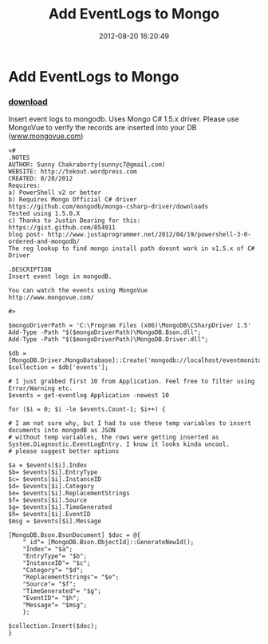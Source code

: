 ﻿---
pid:            3586
poster:         SunnyChakraborty
title:          Add EventLogs to Mongo
date:           2012-08-20 16:20:49
format:         posh
parent:         0
parent:         0

---

# Add EventLogs to Mongo

### [download](3586.ps1)

Insert event logs to mongodb.
Uses Mongo C# 1.5.x driver.
Please use MongoVue to verify the records are inserted into your DB (www.mongovue.com)


```posh
<#
.NOTES
AUTHOR: Sunny Chakraborty(sunnyc7@gmail.com)
WEBSITE: http://tekout.wordpress.com
CREATED: 8/20/2012
Requires: 
a) PowerShell v2 or better
b) Requires Mongo Official C# driver
https://github.com/mongodb/mongo-csharp-driver/downloads
Tested using 1.5.0.X
c) Thanks to Justin Dearing for this: 
https://gist.github.com/854911
blog post- http://www.justaprogrammer.net/2012/04/19/powershell-3-0-ordered-and-mongodb/
The reg lookup to find mongo install path doesnt work in v1.5.x of C# Driver

.DESCRIPTION
Insert event logs in mongodB.

You can watch the events using MongoVue
http://www.mongovue.com/

#>

$mongoDriverPath = 'C:\Program Files (x86)\MongoDB\CSharpDriver 1.5'
Add-Type -Path "$($mongoDriverPath)\MongoDB.Bson.dll";
Add-Type -Path "$($mongoDriverPath)\MongoDB.Driver.dll";

$db = [MongoDB.Driver.MongoDatabase]::Create('mongodb://localhost/eventmonitor');
$collection = $db['events'];

# I just grabbed first 10 from Application. Feel free to filter using Error/Warning etc.
$events = get-eventlog Application -newest 10

for ($i = 0; $i -le $events.Count-1; $i++) {

# I am not sure why, but I had to use these temp variables to insert documents into mongodB as JSON
# without temp variables, the rows were getting inserted as System.Diagnostic.EventLogEntry. I know it looks kinda uncool.
# please suggest better options

$a = $events[$i].Index
$b= $events[$i].EntryType
$c= $events[$i].InstanceID
$d= $events[$i].Category
$e= $events[$i].ReplacementStrings
$f= $events[$i].Source
$g= $events[$i].TimeGenerated
$h= $events[$i].EventID
$msg = $events[$i].Message

[MongoDB.Bson.BsonDocument] $doc = @{
    "_id"= [MongoDB.Bson.ObjectId]::GenerateNewId();
    "Index"= "$a";
    "EntryType"= "$b";
    "InstanceID"= "$c";
    "Category"= "$d";
    "ReplacementStrings"= "$e";
    "Source"= "$f";
    "TimeGenerated"= "$g";
    "EventID"= "$h";
    "Message"= "$msg";
    };

$collection.Insert($doc);
}

```
